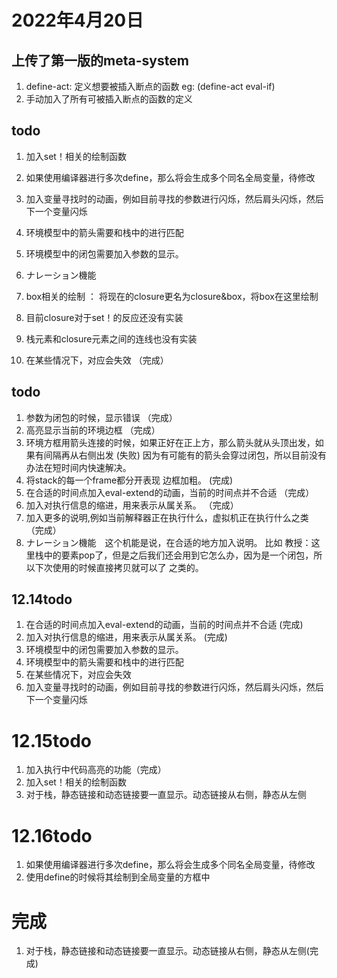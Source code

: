 # 2022年4月20日
## 上传了第一版的meta-system
1. define-act: 定义想要被插入断点的函数 eg: (define-act eval-if)
2. 手动加入了所有可被插入断点的函数的定义


## todo
1. 加入set！相关的绘制函数

1. 如果使用编译器进行多次define，那么将会生成多个同名全局变量，待修改
1. 加入变量寻找时的动画，例如目前寻找的参数进行闪烁，然后肩头闪烁，然后下一个变量闪烁

1. 环境模型中的箭头需要和栈中的进行匹配
1. 环境模型中的闭包需要加入参数的显示。
1. ナレーション機能
1. box相关的绘制 ： 将现在的closure更名为closure&box，将box在这里绘制
1. 目前closure对于set！的反应还没有实装
1. 栈元素和closure元素之间的连线也没有实装
1. 在某些情况下，对应会失效 （完成）


## todo
1. 参数为闭包的时候，显示错误 （完成）
2. 高亮显示当前的环境边框 （完成）
3. 环境方框用箭头连接的时候，如果正好在正上方，那么箭头就从头顶出发，如果有间隔再从右侧出发 (失败)
      因为有可能有的箭头会穿过闭包，所以目前没有办法在短时间内快速解决。
4. 将stack的每一个frame都分开表现 边框加粗。 (完成)
5. 在合适的时间点加入eval-extend的动画，当前的时间点并不合适 （完成）
6. 加入对执行信息的缩进，用来表示从属关系。 （完成）
7. 加入更多的说明,例如当前解释器正在执行什么，虚拟机正在执行什么之类 （完成）
8. ナレーション機能　这个机能是说，在合适的地方加入说明。
      比如 教授：这里栈中的要素pop了，但是之后我们还会用到它怎么办，因为是一个闭包，所以下次使用的时候直接拷贝就可以了 之类的。



## 12.14todo
1. 在合适的时间点加入eval-extend的动画，当前的时间点并不合适 (完成)
2. 加入对执行信息的缩进，用来表示从属关系。 (完成)
3. 环境模型中的闭包需要加入参数的显示。
4. 环境模型中的箭头需要和栈中的进行匹配
5. 在某些情况下，对应会失效
6. 加入变量寻找时的动画，例如目前寻找的参数进行闪烁，然后肩头闪烁，然后下一个变量闪烁

# 12.15todo
1. 加入执行中代码高亮的功能（完成）
2. 加入set！相关的绘制函数
3. 对于栈，静态链接和动态链接要一直显示。动态链接从右侧，静态从左侧


# 12.16todo
1. 如果使用编译器进行多次define，那么将会生成多个同名全局变量，待修改
1. 使用define的时候将其绘制到全局变量的方框中


# 完成

1. 对于栈，静态链接和动态链接要一直显示。动态链接从右侧，静态从左侧(完成)





